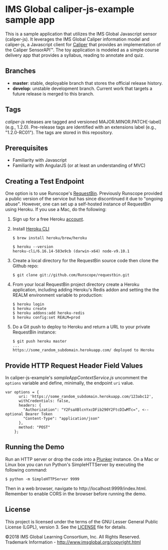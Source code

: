 # IMS Global caliper-js-example sample app
This is a sample application that utilizes the IMS Global Javascript sensor 
(caliper-js).  It leverages the IMS Global Caliper information model and 
caliper-js, a Javascript client for [Caliper](http://www.imsglobal.org) that 
provides an implementation of the Caliper SensorAPI™.  The toy application is 
modeled as a simple course delivery app that provides a syllabus, reading to 
annotate and quiz.

## Branches
* __master__: stable, deployable branch that stores the official release history.  
* __develop__: unstable development branch.  Current work that targets a future release is merged to this branch.

## Tags
*caliper-js* releases are tagged and versioned MAJOR.MINOR.PATCH\[-label\] (e.g., 1.2.0).  Pre-release tags are identified with an extensions label (e.g., "1.2.0-RC01").  The tags are stored in this repository.

## Prerequisites
* Familiarity with Javascript
* Familiarity with AngularJS (or at least an understanding of MVC)

## Creating a Test Endpoint
One option is to use Runscope's [RequestBin](https://github.com/Runscope/requestbin/blob/master/README.md).
Previously Runscope provided a public version of the service but has since 
discontinued it due to "ongoing abuse".  However, one can set up a 
self-hosted instance of RequestBin using Heroku.  If you use a Mac, do 
the following:

1. Sign up for a free Heroku [account](https://signup.heroku.com/).
2. Install [Heroku CLI](https://devcenter.heroku.com/articles/heroku-cli)

    ```
    $ brew install heroku/brew/heroku

    $ heroku --version
    heroku-cli/6.16.14-583e9cb (darwin-x64) node-v9.10.1
    ```

3. Create a local directory for the RequestBin source code then clone the 
Github repo:

    ```
    $ git clone git://github.com/Runscope/requestbin.git

    ```  

4. From your local RequestBin project directory create a Heroku application, 
including adding Heroku's Redis addon and setting the the REALM environment 
variable to production:

    ```
    $ heroku login
    $ heroku create
    $ heroku addons:add heroku-redis
    $ heroku config:set REALM=prod
    ```

5. Do a Git push to deploy to Heroku and return a URL to your private 
RequestBin instance:

    ```
    $ git push heroku master
    ... 
    https://some_random_subdomain.herokuapp.com/ deployed to Heroku
    ```

## Provide HTTP Request Header Field Values
In caliper-js-example's _sampleAppContextService.js_ uncomment the 
`options` variable and define, minimally, the endpoint `uri` value.

```
var options = {
      uri: 'https://some_random_subdomain.herokuapp.com/123abc12',
      withCredentials: false,
      headers: {
        "Authorization": "Y2FsaXBlcnYxcDFib290Y2FtcDIwMTc=", <-- optional Bearer Token
        "Content-Type": "application/json"
      },
      method: "POST"
    };
```

## Running the Demo
Run an HTTP server or drop the code into a [Plunker](https://plnkr.co/) 
instance.  On a Mac or Linux box you can run Python's SimpleHTTServer by 
executing the following command:

```
$ python -m SimpleHTTPServer 9999
```

Then in a web browser, navigate to http://localhost:9999/index.html.  Remember 
to enable CORS in the browser before running the demo.

## License
This project is licensed under the terms of the GNU Lesser General Public 
License (LGPL), version 3.  See the [LICENSE](./LICENSE) file for details.

©2018 IMS Global Learning Consortium, Inc. All Rights Reserved.
Trademark Information - http://www.imsglobal.org/copyright.html